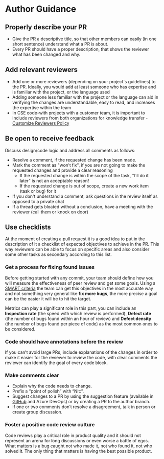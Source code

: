 # Author Guidance

## Properly describe your PR

- Give the PR a descriptive title, so that other members can easily (in one short sentence) understand what a PR is about.
- Every PR should have a proper description, that shows the reviewer what has been changed and why.

## Add relevant reviewers

- Add one or more reviewers (depending on your project's guidelines) to the PR. Ideally, you would add at least someone who has expertise and is familiar with the project, or the language used
- Adding someone less familiar with the project or the language can aid in verifying the changes are understandable, easy to read, and increases the expertise within the team
- In CSE code-with projects with a customer team, it is important to include reviewers from both organizations for knowledge transfer - [Customize Reviewers Policy](./customize-ado.md#reviewer-policies)

## Be open to receive feedback

Discuss design/code logic and address all comments as follows:

- Resolve a comment, if the requested change has been made.
- Mark the comment as "won't fix", if you are not going to make the requested changes and provide a clear reasoning
  - If the requested change is within the scope of the task, "I'll do it later" is not an acceptable reason!
  - If the requested change is out of scope, create a new work item (task or bug) for it
- If you don't understand a comment, ask questions in the review itself as opposed to a private chat
- If a thread gets bloated without a conclusion, have a meeting with the reviewer (call them or knock on door)

## Use checklists

At the moment of creating a pull request it is a good idea to put in the description of it a checklist of expected objectives to achieve in the PR. This way reviewers can be able to focus on specific areas and also consider some other tasks as secondary according to this list.

### Get a process for fixing found issues

Before getting started with any commit, your team should define how you will measure the effectiveness of peer review and get some goals. Using a [SMART criteria](https://en.wikipedia.org/wiki/SMART_criteria) the team can get this objectives in the most accurate way and not something very general like **fix more bugs**, the more precise a goal can be the easier it will be to hit the target.

Metrics can play a significant role in this part, you can include an **Inspection rate** (the speed with which review is performed), **Defect rate** (the number of bugs found within an hour of review) and **Defect density** (the number of bugs found per piece of code) as the most common ones to be considered.

### Code should have annotations before the review

If you can't avoid large PRs, include explanations of the changes in order to make it easier for the reviewer to review the code, with clear comments the reviewer can identify the goal of every code block.

### Make comments clear

- Explain why the code needs to change.
- Prefix a “point of polish” with “Nit:”.
- Suggest changes to a PR by using the suggestion feature (available in [GitHub](https://docs.github.com/en/github/collaborating-with-issues-and-pull-requests/commenting-on-a-pull-request#adding-line-comments-to-a-pull-request) and Azure DevOps) or by creating a PR to the author branch.
- If one or two comments don’t resolve a disagreement, talk in person or create group discussion.

### Foster a positive code review culture

Code reviews play a critical role in product quality and it should not represent an arena for long discussions or even worse a battle of egos. What matters is a bug caught not who made it, not who found it, not who solved it. The only thing that matters is having the best possible product.
